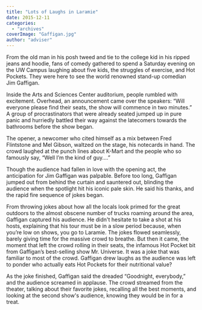 ```yaml
---
title: "Lots of Laughs in Laramie"
date: 2015-12-11
categories: 
  - "archives"
coverImage: "Gaffigan.jpg"
author: "adviser"
---
```


From the old man in his posh tweed and tie to the college kid in his ripped jeans and hoodie, fans of comedy gathered to spend a Saturday evening on the UW Campus laughing about five kids, the struggles of exercise, and Hot Pockets. They were here to see the world renowned stand-up comedian Jim Gaffigan.

Inside the Arts and Sciences Center auditorium, people rumbled with excitement. Overhead, an announcement came over the speakers: “Will everyone please find their seats, the show will commence in two minutes.” A group of procrastinators that were already seated jumped up in pure panic and hurriedly battled their way against the latecomers towards the bathrooms before the show began.

The opener, a newcomer who cited himself as a mix between Fred Flintstone and Mel Gibson, waltzed on the stage, his notecards in hand. The crowd laughed at the punch lines about K-Mart and the people who so famously say, “Well I’m the kind of guy….”

Though the audience had fallen in love with the opening act, the anticipation for Jim Gaffigan was palpable. Before too long, Gaffigan jumped out from behind the curtain and sauntered out, blinding the audience when the spotlight hit his iconic pale skin. He said his thanks, and the rapid fire sequence of jokes began.

From throwing jokes about how all the locals look primed for the great outdoors to the almost obscene number of trucks roaming around the area, Gaffigan captured his audience. He didn't hesitate to take a shot at his hosts, explaining that his tour must be in a slow period because, when you’re low on shows, you go to Laramie. The jokes flowed seamlessly, barely giving time for the massive crowd to breathe. But then it came, the moment that left the crowd rolling in their seats, the infamous Hot Pocket bit from Gaffigan’s best-selling show Mr. Universe. It was a joke that was familiar to most of the crowd. Gaffigan drew laughs as the audience was left to ponder who actually eats Hot Pockets for their nutritional value?

As the joke finished, Gaffigan said the dreaded “Goodnight, everybody,” and the audience screamed in applause. The crowd streamed from the theater, talking about their favorite jokes, recalling all the best moments, and looking at the second show's audience, knowing they would be in for a treat.
